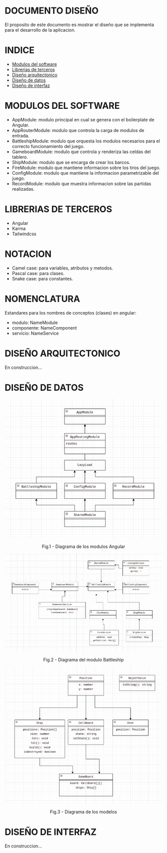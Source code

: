 # DOCUMENTO DISEÑO
El proposito de este documento es mostrar el diseño que se implementa para el desarrollo de la aplicacion.

# INDICE
- [Modulos del software](#modulos-del-software)
- [Librerias de terceros](#librerias-de-terceros)
- [Diseño arquitectonico](#diseño-arquitectonico)
- [Diseño de datos](#diseño-de-datos)
- [Diseño de interfaz](#diseño-de-interfaz)

# MODULOS DEL SOFTWARE
- AppModule: modulo principal en cual se genera con el boilerplate de Angular.
- AppRouterModule: modulo que controla la carga de modulos de entrada.
- BattleshipModule: modulo que orquesta los modulos necesarios para el correcto funcionamiento del juego.
- GameboardModule: modulo que controla y renderiza las celdas del tablero.
- ShipModule: modulo que se encarga de crear los barcos.
- FireModule: modulo que mantiene informacion sobre los tiros del juego.
- ConfigModule: modulo que mantiene la informacion parametrizable del juego.
- RecordModule: modulo que muestra informacion sobre las partidas realizadas.

# LIBRERIAS DE TERCEROS
- Angular
- Karma
- Tailwindcss

# NOTACION
- Camel case: para variables, atributos y metodos.
- Pascal case: para clases.
- Snake case: para constantes.

# NOMENCLATURA
Estandares para los nombres de conceptos (clases) en angular:
- modulo: NameModule
- componente: NameComponent
- servicio: NameService

# DISEÑO ARQUITECTONICO
En construccion...

# DISEÑO DE DATOS
<p align="center">
    <img src="./images/angular_diagram.png">
</p>
<p align="center">
    Fig.1 - Diagrama de los modulos Angular
</p>

<p align="center">
    <img src="./images/battleship_diagram.png">
</p>
<p align="center">
    Fig.2 - Diagrama del modulo Battleship
</p>

<p align="center">
    <img src="./images/models_diagram.png">
</p>
<p align="center">
    Fig.3 - Diagrama de los modelos
</p>

# DISEÑO DE INTERFAZ
En construccion...